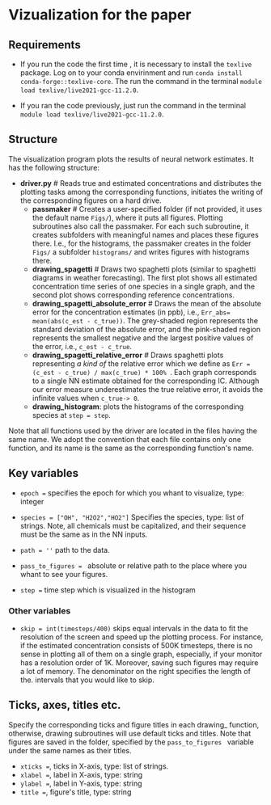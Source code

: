 # Vizualization for the paper

## Requirements

-  If you run the code the first time , it is necessary to install the `texlive` package. Log on to your conda envirinment and run `conda install conda-forge::texlive-core`. The run the command in the terminal  `module load texlive/live2021-gcc-11.2.0`.

- If you ran the code previously, just run the command in the terminal  `module load texlive/live2021-gcc-11.2.0`.

## Structure

The visualization program plots the results of neural network estimates. It has the following structure:
* **driver.py** # Reads true and estimated concentrations and distributes the plotting tasks among the corresponding functions, initiates the writing of the corresponding figures on a hard drive.
     -  **passmaker** # Creates a user-specified folder (if not provided, it uses the default name `Figs/`), where it puts all figures. Plotting subroutines also call the passmaker. For each such subroutine, it creates subfolders with meaningful names and places these figures there. I.e., for the histograms, the passmaker creates in the folder `Figs/` a subfolder `histograms/` and writes figures with histograms there.  
     -  **drawing_spagetti** # Draws two spaghetti plots (similar to spaghetti diagrams in weather forecasting). The first plot shows all estimated concentration time series of one species in a single graph, and the second plot shows corresponding reference concentrations.
     -  **drawing_spagetti_absolute_error** # Draws the mean of the absolute error for the concentration estimates (in ppb), i.e., `Err_abs= mean(abs(c_est - c_true))`. The grey-shaded region represents the standard deviation of the absolute error, and the pink-shaded region represents the smallest negative and the largest positive values of the error, i.e., `c_est - c_true`.
     -  **drawing_spagetti_relative_error** # Draws spaghetti plots representing *a kind of* the relative error which we define as `Err = (c_est - c_true) / max(c_true) * 100% `. Each graph corresponds to a single NN estimate obtained for the corresponding IC. Although our error measure underestimates the true relative error, it avoids the infinite values when `c_true-> 0`.   
     -  **drawing_histogram**: plots the histograms of the corresponding species at `step = step`.

Note that all functions used by the driver are located in the files having the same name. We adopt the convention that each file contains only one function, and its name is the same as the corresponding function's name.

## Key variables

* `epoch =` specifies the epoch for which you whant to visualize, type: integer 

* `species = ["OH", "H2O2","HO2"]` Specifies the species, type: list of strings. Note, all chemicals must be capitalized, and their sequence must be the same as in the NN inputs.  
* `path = ''` path to the data.
* `pass_to_figures = ` absolute or relative path to the place where you whant to see your figures.  
* `step =` time step which is visualized in the histogram 

### Other variables
* `skip = int(timesteps/400)` skips equal intervals in the data to fit the resolution of the screen and speed up the plotting process.  For instance, if the estimated concentration consists of 500K timesteps, there is no sense in plotting all of them on a single graph, especially, if your monitor has a resolution order of 1K. Moreover, saving such figures may require a lot of memory. The denominator on the right specifies the length of the. intervals that you would like to skip.        

## Ticks, axes, titles etc.

Specify the corresponding ticks and figure titles in each drawing_ function, otherwise, drawing subroutines will use default ticks and titles. Note that figures are saved in the folder, specified by the `pass_to_figures ` variable under the same names as their titles.   

* `xticks =`,  ticks in X-axis, type: list of strings.
* `xlabel =`, label in X-axis, type: string
* `ylabel =`,  label in Y-axis, type: string
* `title =`,  figure's title, type: string


